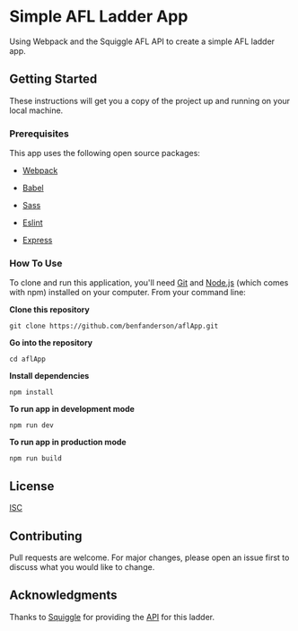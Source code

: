 # Simple AFL Ladder App

 

Using Webpack and the Squiggle AFL API to create a simple AFL ladder app.

 

## Getting Started

These instructions will get you a copy of the project up and running on your local machine.

 

### Prerequisites

This app uses the following open source packages:

  * [Webpack](https://webpack.js.org/)

  * [Babel](https://babeljs.io/)

  * [Sass](https://sass-lang.com/)

  * [Eslint](https://eslint.org/)

 * [Express](https://expressjs.com/)

### How To Use

To clone and run this application, you'll need [Git](https://git-scm.com/) and [Node.js](https://nodejs.org/en/) (which comes with npm) installed on your computer. From your command line:

 
**Clone this repository**

 

```git clone https://github.com/benfanderson/aflApp.git```

 

  **Go into the repository**

 

```cd aflApp```

 

  **Install dependencies**

 

```npm install```

 

  **To run app in development mode**

 

```npm run dev```

 

  **To run app in production mode**

 

```npm run build```

 

## License

[ISC](https://choosealicense.com/licenses/isc/)

 

## Contributing

Pull requests are welcome. For major changes, please open an issue first to discuss what you would like to change.

 

## Acknowledgments

Thanks to [Squiggle](https://squiggle.com.au/) for providing the [API](https://api.squiggle.com.au/) for this ladder.
